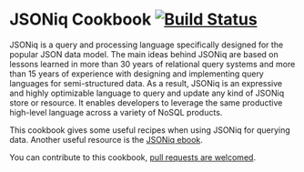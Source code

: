 # JSONiq Cookbook [![Build Status](https://travis-ci.org/28msec/jsoniq-cookbook.svg?branch=master)](https://travis-ci.org/28msec/jsoniq-cookbook)

JSONiq is a query and processing language specifically designed for the popular JSON data
model. The main ideas behind JSONiq are based on lessons learned in more than 30 years of
relational query systems and more than 15 years of experience with designing and implementing
query languages for semi-structured data. As a result, JSONiq is an expressive and highly
optimizable language to query and update any kind of JSONiq store or resource. It enables
developers to leverage the same productive high-level language across a variety of NoSQL
products.

This cookbook gives some useful recipes when using JSONiq for querying data. Another useful resource is the [JSONiq ebook](http://www.28.io/jsoniq-the-sql-of-nosql).

You can contribute to this cookbook, [pull requests are welcomed](https://github.com/28msec/jsoniq-cookbook/pulls).
